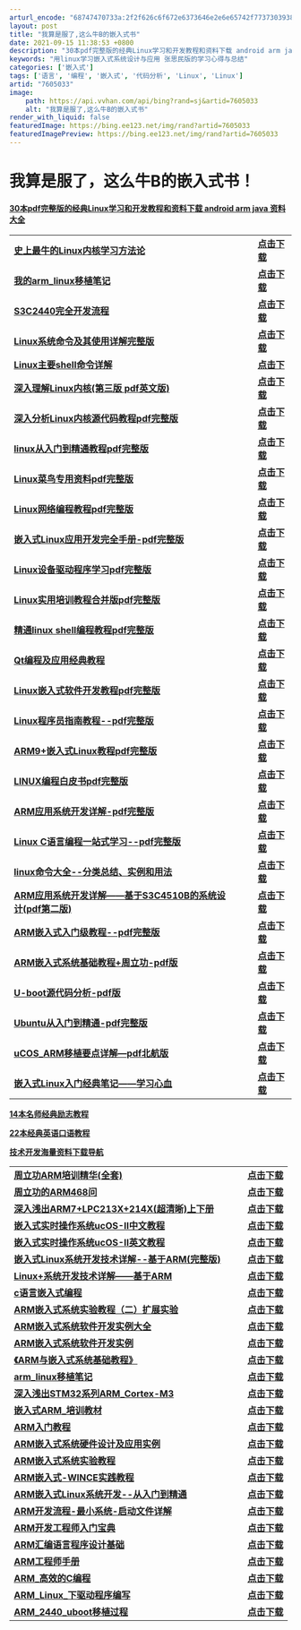 ```yaml
---
arturl_encode: "68747470733a:2f2f626c6f672e6373646e2e6e65742f773730393833353530:392f61727469636c652f64657461696c732f37363035303333"
layout: post
title: "我算是服了,这么牛B的嵌入式书"
date: 2021-09-15 11:38:53 +0800
description: "30本pdf完整版的经典Linux学习和开发教程和资料下载 android arm java 资料大"
keywords: "用linux学习嵌入式系统设计与应用 张思民版的学习心得与总结"
categories: ['嵌入式']
tags: ['语言', '编程', '嵌入式', '代码分析', 'Linux', 'Linux']
artid: "7605033"
image:
    path: https://api.vvhan.com/api/bing?rand=sj&artid=7605033
    alt: "我算是服了,这么牛B的嵌入式书"
render_with_liquid: false
featuredImage: https://bing.ee123.net/img/rand?artid=7605033
featuredImagePreview: https://bing.ee123.net/img/rand?artid=7605033
---
```


# 我算是服了，这么牛B的嵌入式书！

#### [30本pdf完整版的经典Linux学习和开发教程和资料下载 android arm java 资料大全](http://weimou66.iteye.com/blog/1417000)

|  |  |  |  |
| --- | --- | --- | --- |
| [**史上最牛的Linux内核学习方法论**](http://www.shangxueba.com/share/p2994667.html) |  |  | [**点击下载**](http://www.shangxueba.com/share/p2994667.html) |
| [**我的arm\_linux移植笔记**](http://www.shangxueba.com/share/p2994665.html) |  |  | [**点击下载**](http://www.shangxueba.com/share/p2994665.html) |
| [**S3C2440完全开发流程**](http://www.shangxueba.com/share/p2994664.html) |  |  | [**点击下载**](http://www.shangxueba.com/share/p2994664.html) |
| [**Linux系统命令及其使用详解完整版**](http://www.shangxueba.com/share/p2994663.html) |  |  | [**点击下载**](http://www.shangxueba.com/share/p2994663.html) |
| [**Linux主要shell命令详解**](http://www.shangxueba.com/share/p2994662.html) |  |  | [**点击下**](http://www.shangxueba.com/share/p2994662.html) |
| [**深入理解Linux内核(第三版 pdf英文版)**](http://www.shangxueba.com/share/p2890907.html) |  |  | [**点击下载**](http://www.shangxueba.com/share/p2890907.html) |
| [**深入分析Linux内核源代码教程pdf完整版**](http://www.shangxueba.com/share/p2890905.html) |  |  | [**点击下载**](http://www.shangxueba.com/share/p2890905.html) |
| [**linux从入门到精通教程pdf完整版**](http://www.shangxueba.com/share/p2890897.html) |  |  | [**点击下载**](http://www.shangxueba.com/share/p2890897.html) |
| [**Linux菜鸟专用资料pdf完整版**](http://www.shangxueba.com/share/p2890894.html) |  |  | [**点击下载**](http://www.shangxueba.com/share/p2890894.html) |
| [**Linux网络编程教程pdf完整版**](http://www.shangxueba.com/share/p2890877.html) |  |  | [**点击下载**](http://www.shangxueba.com/share/p2890877.html) |
| [**嵌入式Linux应用开发完全手册-pdf完整版**](http://www.shangxueba.com/share/p2890861.html) |  |  | [**点击下载**](http://www.shangxueba.com/share/p2890861.html) |
| [**Linux设备驱动程序学习pdf完整版**](http://www.shangxueba.com/share/p2890839.html) |  |  | [**点击下载**](http://www.shangxueba.com/share/p2890839.html) |
| [**Linux实用培训教程合并版pdf完整版**](http://www.shangxueba.com/share/p2890787.html) |  |  | [**点击下载**](http://www.shangxueba.com/share/p2890787.html) |
| [**精通linux shell编程教程pdf完整版**](http://www.shangxueba.com/share/p2890785.html) |  |  | [**点击下载**](http://www.shangxueba.com/share/p2890785.html) |
| [**Qt编程及应用经典教程**](http://www.shangxueba.com/share/p2890783.html) |  |  | [**点击下载**](http://www.shangxueba.com/share/p2890783.html) |
| [**Linux嵌入式软件开发教程pdf完整版**](http://www.shangxueba.com/share/p2890782.html) |  |  | [**点击下载**](http://www.shangxueba.com/share/p2890782.html) |
| [**Linux程序员指南教程--pdf完整版**](http://www.shangxueba.com/share/p2890778.html) |  |  | [**点击下载**](http://www.shangxueba.com/share/p2890778.html) |
| [**ARM9+嵌入式Linux教程pdf完整版**](http://www.shangxueba.com/share/p2890774.html) |  |  | [**点击下载**](http://www.shangxueba.com/share/p2890774.html) |
| [**LINUX编程白皮书pdf完整版**](http://www.shangxueba.com/share/p2890770.html) |  |  | [**点击下载**](http://www.shangxueba.com/share/p2890770.html) |
| [**ARM应用系统开发详解-pdf完整版**](http://www.shangxueba.com/share/p2890767.html) |  |  | [**点击下载**](http://www.shangxueba.com/share/p2890767.html) |
| [**Linux C语言编程一站式学习--pdf完整版**](http://www.shangxueba.com/share/p2890765.html) |  |  | [**点击下载**](http://www.shangxueba.com/share/p2890765.html) |
| [**linux命令大全--分类总结、实例和用法**](http://www.shangxueba.com/share/p2890761.html) |  |  | [**点击下载**](http://www.shangxueba.com/share/p2890761.html) |
| [**ARM应用系统开发详解——基于S3C4510B的系统设计(pdf第二版)**](http://www.shangxueba.com/share/p2890758.html) |  |  | [**点击下载**](http://www.shangxueba.com/share/p2890758.html) |
| [**ARM嵌入式入门级教程--pdf完整版**](http://www.shangxueba.com/share/p2890753.html) |  |  | [**点击下载**](http://www.shangxueba.com/share/p2890753.html) |
| [**ARM嵌入式系统基础教程+周立功-pdf版**](http://www.shangxueba.com/share/p2890751.html) |  |  | [**点击下载**](http://www.shangxueba.com/share/p2890751.html) |
| [**U-boot源代码分析-pdf版**](http://www.shangxueba.com/share/p2890691.html) |  |  | [**点击下载**](http://www.shangxueba.com/share/p2890691.html) |
| [**Ubuntu从入门到精通-pdf完整版**](http://www.shangxueba.com/share/p2890675.html) |  |  | [**点击下载**](http://www.shangxueba.com/share/p2890675.html) |
| [**uCOS\_ARM移植要点详解—pdf北航版**](http://www.shangxueba.com/share/p2890642.html) |  |  | [**点击下载**](http://www.shangxueba.com/share/p2890642.html) |
| [**嵌入式Linux入门经典笔记——学习心血**](http://www.shangxueba.com/share/p2890022.html) |  |  | [**点击下载**](http://www.shangxueba.com/share/p2890022.html) |

[**14本名师经典励志教程**](http://huangwen200301930.blog.163.com/blog/static/484849812011111143112828/)

[**22本经典英语口语教程**](http://huangwen200301930.blog.163.com/blog/static/48484981201111158204431/)

[**技术开发海量资料下载导航**](http://huangwen200301930.blog.163.com/blog/static/4848498120111115805736/ "阅读全文")

|  |  |  |  |
| --- | --- | --- | --- |
| [**周立功ARM培训精华(全套)**](http://www.shangxueba.com/share/p3120177.html) |  |  | [**点击下载**](http://www.shangxueba.com/share/p3120177.html) |
| [**周立功的ARM468问**](http://www.shangxueba.com/share/p3120176.html) |  |  | [**点击下载**](http://www.shangxueba.com/share/p3120176.html) |
| [**深入浅出ARM7+LPC213X+214X(超清晰)上下册**](http://www.shangxueba.com/share/p3120174.html) |  |  | [**点击下载**](http://www.shangxueba.com/share/p3120174.html) |
| [**嵌入式实时操作系统ucOS-II中文教程**](http://www.shangxueba.com/share/p3120166.html) |  |  | [**点击下载**](http://www.shangxueba.com/share/p3120166.html) |
| [**嵌入式实时操作系统ucOS-II英文教程**](http://www.shangxueba.com/share/p3120164.html) |  |  | [**点击下载**](http://www.shangxueba.com/share/p3120164.html) |
| [**嵌入式Linux系统开发技术详解--基于ARM(完整版)**](http://www.shangxueba.com/share/p3120162.html) |  |  | [**点击下载**](http://www.shangxueba.com/share/p3120162.html) |
| [**Linux+系统开发技术详解——基于ARM**](http://www.shangxueba.com/share/p3120158.html) |  |  | [**点击下载**](http://www.shangxueba.com/share/p3120158.html) |
| [**c语言嵌入式编程**](http://www.shangxueba.com/share/p3120157.html) |  |  | [**点击下载**](http://www.shangxueba.com/share/p3120157.html) |
| [**ARM嵌入式系统实验教程（二）扩展实验**](http://www.shangxueba.com/share/p3120156.html) |  |  | [**点击下载**](http://www.shangxueba.com/share/p3120156.html) |
| [**ARM嵌入式系统软件开发实例大全**](http://www.shangxueba.com/share/p3120155.html) |  |  | [**点击下载**](http://www.shangxueba.com/share/p3120155.html) |
| [**ARM嵌入式系统软件开发实例**](http://www.shangxueba.com/share/p3120154.html) |  |  | [**点击下载**](http://www.shangxueba.com/share/p3120154.html) |
| [**《ARM与嵌入式系统基础教程》**](http://www.shangxueba.com/share/p3120151.html) |  |  | [**点击下载**](http://www.shangxueba.com/share/p3120151.html) |
| [**arm\_linux移植笔记**](http://www.shangxueba.com/share/p3120150.html) |  |  | [**点击下载**](http://www.shangxueba.com/share/p3120150.html) |
| [**深入浅出STM32系列ARM\_Cortex-M3**](http://www.shangxueba.com/share/p3120148.html) |  |  | [**点击下载**](http://www.shangxueba.com/share/p3120148.html) |
| [**嵌入式ARM\_培训教材**](http://www.shangxueba.com/share/p3120147.html) |  |  | [**点击下载**](http://www.shangxueba.com/share/p3120147.html) |
| [**ARM入门教程**](http://www.shangxueba.com/share/p3120130.html) |  |  | [**点击下载**](http://www.shangxueba.com/share/p3120130.html) |
| [**ARM嵌入式系统硬件设计及应用实例**](http://www.shangxueba.com/share/p3120126.html) |  |  | [**点击下载**](http://www.shangxueba.com/share/p3120126.html) |
| [**ARM嵌入式系统实验教程**](http://www.shangxueba.com/share/p3120117.html) |  |  | [**点击下载**](http://www.shangxueba.com/share/p3120117.html) |
| [**ARM嵌入式-WINCE实践教程**](http://www.shangxueba.com/share/p3120105.html) |  |  | [**点击下载**](http://www.shangxueba.com/share/p3120105.html) |
| [**ARM嵌入式Linux系统开发--从入门到精通**](http://www.shangxueba.com/share/p3120104.html) |  |  | [**点击下载**](http://www.shangxueba.com/share/p3120104.html) |
| [**ARM开发流程-最小系统-启动文件详解**](http://www.shangxueba.com/share/p3120098.html) |  |  | [**点击下载**](http://www.shangxueba.com/share/p3120098.html) |
| [**ARM开发工程师入门宝典**](http://www.shangxueba.com/share/p3120096.html) |  |  | [**点击下载**](http://www.shangxueba.com/share/p3120096.html) |
| [**ARM汇编语言程序设计基础**](http://www.shangxueba.com/share/p3120093.html) |  |  | [**点击下载**](http://www.shangxueba.com/share/p3120093.html) |
| [**ARM工程师手册**](http://www.shangxueba.com/share/p3120092.html) |  |  | [**点击下载**](http://www.shangxueba.com/share/p3120092.html) |
| [**ARM\_高效的C编程**](http://www.shangxueba.com/share/p3120090.html) |  |  | [**点击下载**](http://www.shangxueba.com/share/p3120090.html) |
| [**ARM\_Linux\_下驱动程序编写**](http://www.shangxueba.com/share/p3120084.html) |  |  | [**点击下载**](http://www.shangxueba.com/share/p3120084.html) |
| [**ARM\_2440\_uboot移植过程**](http://www.shangxueba.com/share/p3120072.html) |  |  | [**点击下载**](http://www.shangxueba.com/share/p3120072.html) |